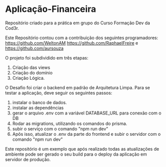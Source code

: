 # Aplicação-Financeira
Repositório criado para a prática em grupo do Curso Formação Dev da Cod3r.

Este Repositório contou com a contribuição dos seguintes programadores: 
https://github.com/WeltonAM
https://github.com/RaphaelFreire e
https://github.com/aursouza

O projeto foi subdividido em três etapas:
  1) Criação das views
  2) Criação do domínio
  3) Criação Lógica.

O Desafio foi criar o backend em padrão de Arquitetura Limpa. 
Para se testar a aplicação, deve seguir os seguintes passos:

  1) instalar o banco de dados.
  2) instalar as dependências
  3) gerar o arquivo .env com a variável DATABASE_URL para conexão com o DB
  4) Rodar as migrations, utilizando os comandos do prisma.
  5) subir o serviço com o comando "npm run dev"
  6) Apõs isso, atualizar o .env da parte do frontend e subir o servidor com o comando "npm run dev"

Este repositório é um exemplo que após realizado todas as atualizações de ambiente pode ser gerado o seu build para o deploy da aplicação em servidor de produção.
